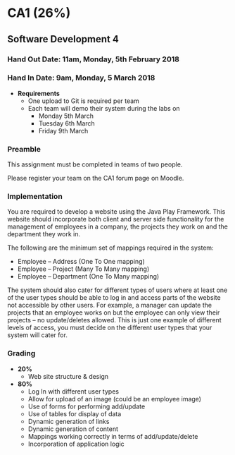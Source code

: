 # CA1 (26%)

## Software Development 4

### Hand Out Date: 11am, Monday, 5th  February 2018

### Hand In Date: 9am, Monday, 5 March 2018

- **Requirements**
  - One upload to Git is required per team
  - Each team will demo their system during the labs on
      - Monday 5th March
      - Tuesday 6th March
      - Friday 9th March

### Preamble

This assignment must be completed in teams of two people.

Please register your team on the CA1 forum page on Moodle.

### Implementation

You are required to develop a website using the Java Play Framework. This website should incorporate both client and server side functionality for the management of employees in a company, the projects they work on and the department they work in.

The following are the minimum set of mappings required in the system:

- Employee – Address (One To One mapping)
- Employee – Project (Many To Many mapping)
- Employee – Department (One To Many mapping)

The system should also cater for different types of users where at least one of the user types should be able to log in and access parts of the website not accessible by other users. For example, a manager can update the projects that an employee works on but the employee can only view their projects – no update/deletes allowed. This is just one example of different levels of access, you must decide on the different user types that your system will cater for.

### Grading

- **20%**
  - Web site structure &amp; design
- **80%**
  - Log In with different user types
  - Allow for upload of an image (could be an employee image)
  - Use of forms for performing add/update
  - Use of tables for display of data
  - Dynamic generation of links
  - Dynamic generation of content
  - Mappings working correctly in terms of add/update/delete
  - Incorporation of application logic
